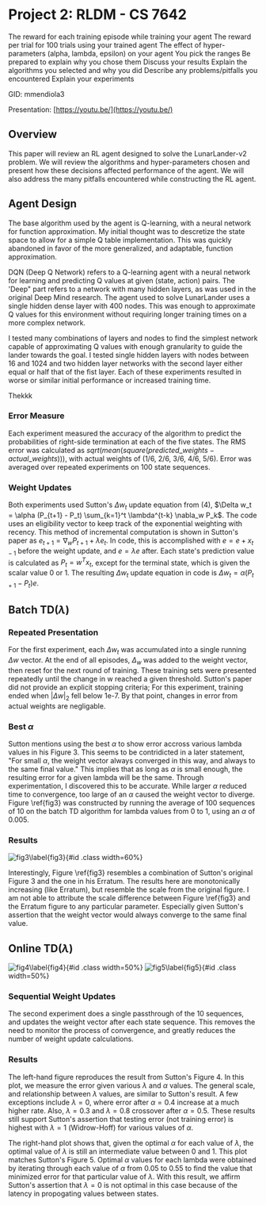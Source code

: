 Project 2: RLDM - CS 7642
=====================================

The reward for each training episode while training your agent 
The reward per trial for 100 trials using your trained agent 
The effect of hyper-parameters (alpha, lambda, epsilon) on your agent 
    You pick the ranges 
    Be prepared to explain why you chose them 
Discuss your results 
Explain the algorithms you selected and why you did 
Describe any problems/pitfalls you encountered 
Explain your experiments 

GID: mmendiola3

Presentation: [https://youtu.be/](https://youtu.be/)

## Overview

This paper will review an RL agent designed to solve the LunarLander-v2 problem. We will review the algorithms and hyper-parameters chosen and present how these decisions affected performance of the agent. We will also address the many pitfalls encountered while constructing the RL agent.


## Agent Design

The base algorithm used by the agent is Q-learning, with a neural network for function approximation. My initial thought was to descretize the state space to allow for a simple Q table implementation. This was quickly abandoned in favor of the more generalized, and adaptable, function approximation.

DQN (Deep Q Network) refers to a Q-learning agent with a neural network for learning and predicting Q values at given (state, action) pairs. The 'Deep" part refers to a network with many hidden layers, as was used in the original Deep Mind research. The agent used to solve LunarLander uses a single hidden dense layer with 400 nodes. This was enough to approximate Q values for this environment without requiring longer training times on a more complex network.

I tested many combinations of layers and nodes to find the simplest network capable of approximating Q values with enough granularity to guide the lander towards the goal. I tested single hidden layers with nodes between 16 and 1024 and two hidden layer networks with the second layer either equal or half that of the fist layer. Each of these experiments resulted in worse or similar initial performance or increased training time.

Thekkk

### Error Measure
Each experiment measured the accuracy of the algorithm to predict the probabilities of right-side termination at each of the five states. The RMS error was calculated as $sqrt(mean(square(predicted\_weights - actual\_weights)))$, with actual weights of (1/6, 2/6, 3/6, 4/6, 5/6). Error was averaged over repeated experiments on 100 state sequences.

### Weight Updates
Both experiments used Sutton's $\Delta w_t$ update equation from (4), $\Delta w_t = \alpha (P_{t+1} - P_t) \sum_{k=1}^t \lambda^{t-k} \nabla_w P_k$. The code uses an eligibility vector to keep track of the exponential weighting with recency. This method of incremental computation is shown in Sutton's paper as $e_{t+1} = \nabla_w P_{t+1} + \lambda e_t$. In code, this is accomplished with $e = e + x_{t-1}$ before the weight update, and $e = \lambda e$ after. Each state's prediction value is calculated as $P_t = w^T x_t$, except for the terminal state, which is given the scalar value 0 or 1. The resulting $\Delta w_t$ update equation in code is $\Delta w_t = \alpha (P_{t+1} - P_t) e$.

## Batch TD($\lambda$)


### Repeated Presentation
For the first experiment, each $\Delta w_t$ was accumulated into a single running $\Delta w$ vector. At the end of all episodes, $\Delta_w$ was added to the weight vector, then reset for the next round of training. These training sets were presented repeatedly until the change in w reached a given threshold. Sutton's paper did not provide an explicit stopping criteria; For this experiment, training ended when $|\Delta w|_2$ fell below 1e-7. By that point, changes in error from actual weights are negligable. 

### Best $\alpha$
Sutton mentions using the best $\alpha$ to show error accross various lambda values in his Figure 3. This seems to be contridicted in a later statement, "For small $\alpha$, the weight vector always converged in this way, and always to the same final value." This implies that as long as $\alpha$ is small enough, the resulting error for a given lambda will be the same. Through experimentation, I discovered this to be accurate. While larger $\alpha$ reduced time to convergence, too large of an $\alpha$ caused the weight vector to diverge. Figure \ref{fig3} was constructed by running the average of 100 sequences of 10 on the batch TD algorithm for lambda values from 0 to 1, using an $\alpha$ of 0.005.

### Results
![fig3\label{fig3}](fig/fig3.png){#id .class width=60%}

Interestingly, Figure \ref{fig3} resembles a combination of Sutton's original Figure 3 and the one in his Erratum. The results here are monotonically increasing (like Erratum), but resemble the scale from the original figure. I am not able to attribute the scale difference between Figure \ref{fig3} and the Erratum figure to any particular parameter. Especially given Sutton's assertion that the weight vector would always converge to the same final value.

## Online TD($\lambda$)

![fig4\label{fig4}](fig/fig4.png){#id .class width=50%}
![fig5\label{fig5}](fig/fig5.png){#id .class width=50%}

### Sequential Weight Updates
The second experiment does a single passthrough of the 10 sequences, and updates the weight vector after each state sequence. This removes the need to monitor the process of convergence, and greatly reduces the number of weight update calculations.

### Results
The left-hand figure reproduces the result from Sutton's Figure 4. In this plot, we measure the error given various $\lambda$ and $\alpha$ values. The general scale, and relationship between $\lambda$ values, are similar to Sutton's result. A few exceptions include $\lambda = 0$, where error after $\alpha = 0.4$ increase at a much higher rate. Also, $\lambda = 0.3$ and $\lambda = 0.8$ crossover after $\alpha = 0.5$. These results still support Sutton's assertion that testing error (not training error) is highest with $\lambda = 1$ (Widrow-Hoff) for various values of $\alpha$.

The right-hand plot shows that, given the optimal $\alpha$ for each value of $\lambda$, the optimal value of $\lambda$ is still an intermediate value between 0 and 1. This plot matches Sutton's Figure 5. Optimal $\alpha$ values for each lambda were obtained by iterating through each value of $\alpha$ from 0.05 to 0.55 to find the value that minimized error for that particular value of $\lambda$. With this result, we affirm Sutton's assertion that $\lambda = 0$ is not optimal in this case because of the latency in propogating values between states.
